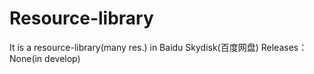 # Resource-library
It is a resource-library(many res.) in Baidu Skydisk(百度网盘)
Releases：None(in develop)
